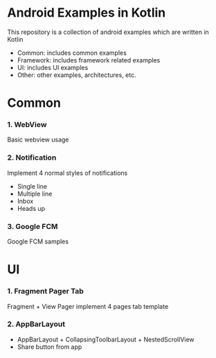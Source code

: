 Android Examples in Kotlin
===================================
This repository is a collection of android examples which are written in Kotlin
+ Common: includes common examples
+ Framework: includes framework related examples
+ UI: includes UI examples
+ Other: other examples, architectures, etc.

# Common

### 1. WebView
Basic webview usage

### 2. Notification
Implement 4 normal styles of notifications
+ Single line
+ Multiple line
+ Inbox
+ Heads up

### 3. Google FCM
Google FCM samples

# UI
### 1. Fragment Pager Tab
Fragment + View Pager implement 4 pages tab template

### 2. AppBarLayout
+ AppBarLayout + CollapsingToolbarLayout + NestedScrollView
+ Share button from app